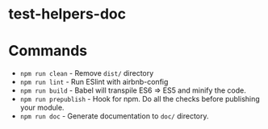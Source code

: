 # test-helpers-doc

# Commands
- `npm run clean` - Remove `dist/` directory
- `npm run lint` - Run ESlint with airbnb-config
- `npm run build` - Babel will transpile ES6 => ES5 and minify the code.
- `npm run prepublish` - Hook for npm. Do all the checks before publishing your module.
- `npm run doc` - Generate documentation to `doc/` directory.
